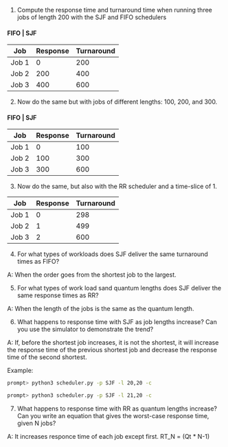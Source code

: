1) Compute the response time and turnaround time when running three jobs of length 200 with the SJF and FIFO schedulers
#### FIFO | SJF
Job | Response | Turnaround |
----|---|------|
Job 1|0|200|
Job 2|200|400|
Job 3|400|600|


2) Now do the same but with jobs of different lengths: 100, 200, and 300.
#### FIFO | SJF
Job | Response | Turnaround |
----|----------|------------|
Job 1| 0        | 100       |
Job 2| 100      | 300       |
Job 3| 300      | 600       |

3) Now do the same, but also with the RR scheduler and a time-slice of 1.

Job | Response | Turnaround|
----|----------|-----------|
Job 1| 0       | 298       |
Job 2| 1       | 499       |
Job 3| 2       | 600       |

4) For what types of workloads does SJF deliver the same turnaround times as FIFO?

A:
When the order goes from the shortest job to the largest.

5) For what types of work load sand quantum lengths does SJF deliver the same response times as RR?

A:
When the length of the jobs is the same as the quantum length.

6) What happens to response time with SJF as job lengths increase? Can you use the simulator to demonstrate the trend?

A:
If, before the shortest job increases, it is not the shortest, it will increase the response time of the previous shortest job and decrease the response time of the second shortest.

Example:
```sh
prompt> python3 scheduler.py -p SJF -l 20,20 -c
```

```sh
prompt> python3 scheduler.py -p SJF -l 21,20 -c
```

7) What happens to response time with RR as quantum lengths increase? Can you write an equation that gives the worst-case response time, given N jobs?

A:
It increases responce time of each job except first.
RT_N = (Qt * N-1)